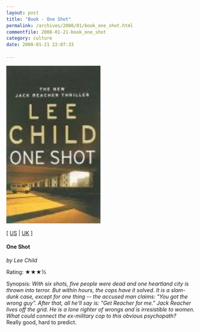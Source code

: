 ```yaml
---
layout: post
title: "Book - One Shot"
permalink: /archives/2008/01/book_one_shot.html
commentfile: 2008-01-21-book_one_shot
category: culture
date: 2008-01-21 22:07:33

---
```


<img class="photo right" src="/assets/images/0553815865.jpg" width="250" alt="One Shot cover" />

\[ [US](http://www.amazon.com/o/asin/0553815865) | [UK](http://www.amazon.co.uk/o/asin/0553815865) \]

#### One Shot

<em>by Lee Child</em>

Rating: ★★★½

<div class="book_synopsis">
Synopsis: <em>With six shots, five people were dead and one heartland city is thrown into terror. But within hours, the cops have it solved. It is a slam-dunk case, except for one thing -- the accused man claims: "You got the wrong guy". After that, all he'll say is: "Get Reacher for me." Jack Reacher lives off the grid. He is a lone righter of wrongs and is irresistible to women. What could connect the ex-military cop to this obvious psychopath?</em>

</div>
Really good, hard to predict.
